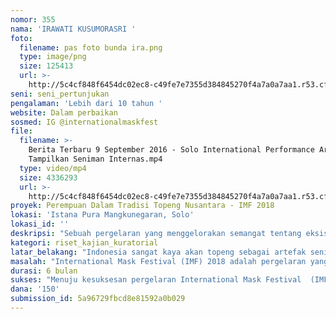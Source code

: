 ```yaml
---
nomor: 355
nama: 'IRAWATI KUSUMORASRI '
foto:
  filename: pas foto bunda ira.png
  type: image/png
  size: 125413
  url: >-
    http://5c4cf848f6454dc02ec8-c49fe7e7355d384845270f4a7a0a7aa1.r53.cf2.rackcdn.com/c1a9b90c-c796-4f7b-8613-b8fe9318029c/pas%20foto%20bunda%20ira.png
seni: seni_pertunjukan
pengalaman: 'Lebih dari 10 tahun '
website: Dalam perbaikan
sosmed: IG @internationalmaskfest
file:
  filename: >-
    Berita Terbaru 9 September 2016 - Solo International Performance Art 2016
    Tampilkan Seniman Internas.mp4
  type: video/mp4
  size: 4336293
  url: >-
    http://5c4cf848f6454dc02ec8-c49fe7e7355d384845270f4a7a0a7aa1.r53.cf2.rackcdn.com/2b093697-b5ce-4cda-a448-ad537bb40525/Berita%20Terbaru%209%20September%202016%20-%20Solo%20International%20Performance%20Art%202016%20Tampilkan%20Seniman%20Internas.mp4
proyek: Perempuan Dalam Tradisi Topeng Nusantara - IMF 2018
lokasi: 'Istana Pura Mangkunegaran, Solo'
lokasi_id: ''
deskripsi: "Sebuah pergelaran yang menggelorakan semangat tentang eksistensi perempuan dalam tradisi topeng Nusantara. Pergelaran itu akan mencakup banyak ruang ekspresi, seperti: \r\n1.\tSeminar\t: Menyelenggarakan kegiatan seminar dengan tema yang sesuai dengan tujuan kegiatan yakni menggali nilai-nilai seni topeng dalam semangat keperempuanan. Untuk kemudian diselaraskan dengan semangat wawasan kebangsaan, persatuan dan kesatuan dalam kebhinekaan.\r\n \r\n2.\tWorkshop\t: Menyelenggarakan kegiatan workshop yang berhubungan dengan semangat perempuan dan nilai-nilai seni topeng. Kegiatan itu khususnya akan ditujukan untuk kalangan pelajar dan mahasiswa sebagai edukasi tentang nilai seni.\r\n\r\n3.\tPentas Seni: Menyelenggarakan pentas seni topeng dari para perempuan perkasa dalam tradisi topeng Nusantara. Semangatnya adalah mengungkapkan kekayaan seni topeng dalam bentuk seni pertunjukan.\r\n\r\n4.\tPameran\t: Menyelenggarakan pameran tentang benda-benda seni topeng yang dimiliki oleh perempuan dalam tradisi topeng Nusantara. Pameran ini dimaksudkan untuk memperkenalkan topeng sebagai artefak seni yang memiliki banyak nilai kehidupan.\r\n\r\n"
kategori: riset_kajian_kuratorial
latar_belakang: "Indonesia sangat kaya akan topeng sebagai artefak seni. Keberagaman-nya nyaris sama dengan keberagaman suku bangsanya. Dari Sabang sampai Merauke, topeng ada dan menjadi bagian penting dari tradisi kehidupan masyarakat. Sebab di luar fungsi seninya, topeng juga menyimpan nilai luhur bagi masyarakat etnis Nusantara. Nilai-nilai tentang kearifan lokal yang kemudian menjadi bagian dari karakte bangsa Indonesia. \r\nMaka  bisa dibayangkan betapa dahsyat kekuatannya ketika topeng seni itu dipersatukan dalam semangat kebersamaan. Sebagaimana kebhinekaan suku bangsa itu menjadi indah dalam kebersamaan kebangsaan Indonesia, pastilah juga demikian jika kebhinekaan seni topeng itu disatukan dalam rasa kebersamaan ke-Indonesiaan. Dari Sabang sampai Merauke, kebhinekaan akan bersatu indah dalam semangat yang sama, semangat Indonesia.\r\nMaka inilah maksud dari International Mask Festival (IMF 2018), pagelaran  seni pertunjukan berskala internasional yang mengusung semangat perempuan dalam tradisi topeng Nusantara. Diselenggarakan selama 2 hari di sebuah istana menghadirkan seni pertunjukan topeng, workshop, pameran, seminar dengan menonjolkan tokoh-tokoh perempuan yang bergerak dan berkarya dalam seni topeng. Tokoh-tokoh perempuan dalam tradisi topeng Nusantara itu antara lain Wangi Indriya (Indramayu). Mak Giyah Supanggah (Klaten), Ayu Bulan Djelantik (Bali) dll. \r\n\r\n\r\n\r\n"
masalah: "International Mask Festival (IMF) 2018 adalah pergelaran yang hadir dengan semangat perempuan dalam tradisi topeng (mask) sebagai perekatnya. Persoalan-persoalan yang diangkat dalam pergelaran ini adalah:\r\n1.\tBagaimana perempuan mengelola ide, gagasan dan konsep tentang daya cipta, kreasi  dengan basis topeng sebagai spiritnya.\r\n2.\tBagaimana perempuan menghadirkan kekaryaannya dalam sebuah ruang festival seni topeng berskala internasional dengan delegasi dari luar negeri dan dalam negeri. \r\n3.\tBagaimana perempuan menjadikan seni topeng sebagai sarana untuk menjalin hubungan kebudayaan antar manusia, komunitas dan bangsa. \r\n"
durasi: 6 bulan
sukses: "Menuju kesuksesan pergelaran International Mask Festival  (IMF) 2018 :\r\n- Menjadi ruang pertemuan kaum perempuan yang hadir dengan semangat tradisi topeng Nusantara. \r\n- Mendorong perempuan dalam mengelola ide, gagasan dan konsep tentang daya cipta, kreasi, dan inovasi dalam seni pertunjukan dengan basis topeng sebagai spiritnya.\r\n- Mewujudkan ruang bagi  perempuan dalam menghadirkan kekaryaan dalam sebuah festival seni topeng berskala internasional dengan delegasi dari luar negeri dan dalam negeri . \r\n-  Memberikan edukasi tentang perempuan dan tradisi topeng Nusantara bagi masyarakat, khususnya generasi muda.\r\n"
dana: '150'
submission_id: 5a96729fbcd8e81592a0b029
---
```

